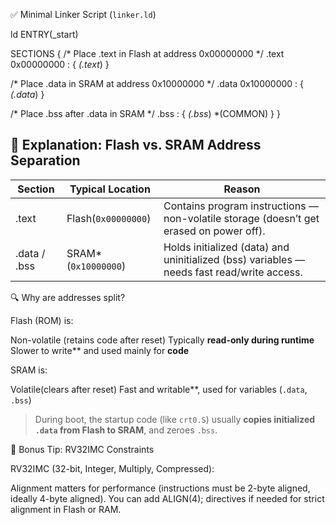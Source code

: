 


✅ Minimal Linker Script (`linker.ld`)

ld
ENTRY(_start)

SECTIONS {
  /* Place .text in Flash at address 0x00000000 */
  .text 0x00000000 : {
    *(.text*)
  }

  /* Place .data in SRAM at address 0x10000000 */
  .data 0x10000000 : {
    *(.data*)
  }

  /* Place .bss after .data in SRAM */
  .bss : {
    *(.bss*)
    *(COMMON)
  }
}


## 📌 Explanation: Flash vs. SRAM Address Separation

| Section          | Typical Location         | Reason                                                                                     |
| ---------------- | ------------------------ | ------------------------------------------------------------------------------------------ |
| .text        | Flash(`0x00000000`) | Contains program instructions — non-volatile storage (doesn’t get erased on power off).    |
| .data / .bss | SRAM*(`0x10000000`)  | Holds initialized (data) and uninitialized (bss) variables — needs fast read/write access.|

🔍 Why are addresses split?

Flash (ROM) is:

  Non-volatile (retains code after reset)
  Typically **read-only during runtime**
  Slower to write** and used mainly for **code**

SRAM is:

 Volatile(clears after reset)
 Fast and writable**, used for variables (`.data`, `.bss`)

> During boot, the startup code (like `crt0.S`) usually **copies initialized `.data` from Flash to SRAM**, and zeroes `.bss`.


 🧠 Bonus Tip: RV32IMC Constraints

RV32IMC (32-bit, Integer, Multiply, Compressed):

  Alignment matters for performance (instructions must be 2-byte aligned, ideally 4-byte aligned).
  You can add ALIGN(4); directives if needed for strict alignment in Flash or RAM.


